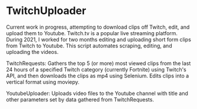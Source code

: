 # TwitchUploader
Current work in progress, attempting to download clips off Twitch, edit, and upload them to Youtube.
Twitch.tv is a popular live streaming platform. During 2021, I worked for two months editing and uploading short form clips from Twitch to Youtube. This script automates scraping, editing, and uploading the videos.

TwitchRequests: Gathers the top 5 (or more) most viewed clips from the last 24 hours of a specified Twitch category (currently Fortnite) using Twitch's API, and then downloads the clips as mp4 using Selenium.
Edits clips into a vertical format using moviepy.

YoutubeUploader: Uploads video files to the Youtube channel with title and other parameters set by data gathered from TwitchRequests.
